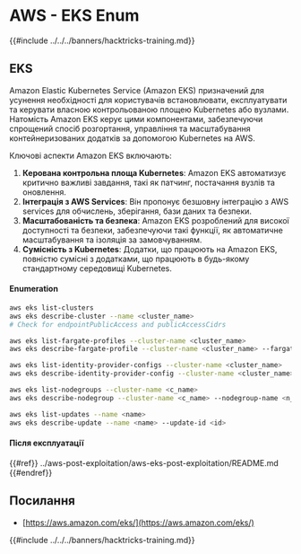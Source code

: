# AWS - EKS Enum

{{#include ../../../banners/hacktricks-training.md}}

## EKS

Amazon Elastic Kubernetes Service (Amazon EKS) призначений для усунення необхідності для користувачів встановлювати, експлуатувати та керувати власною контрольованою площею Kubernetes або вузлами. Натомість Amazon EKS керує цими компонентами, забезпечуючи спрощений спосіб розгортання, управління та масштабування контейнеризованих додатків за допомогою Kubernetes на AWS.

Ключові аспекти Amazon EKS включають:

1. **Керована контрольна площа Kubernetes**: Amazon EKS автоматизує критично важливі завдання, такі як патчинг, постачання вузлів та оновлення.
2. **Інтеграція з AWS Services**: Він пропонує безшовну інтеграцію з AWS services для обчислень, зберігання, бази даних та безпеки.
3. **Масштабованість та безпека**: Amazon EKS розроблений для високої доступності та безпеки, забезпечуючи такі функції, як автоматичне масштабування та ізоляція за замовчуванням.
4. **Сумісність з Kubernetes**: Додатки, що працюють на Amazon EKS, повністю сумісні з додатками, що працюють в будь-якому стандартному середовищі Kubernetes.

#### Enumeration
```bash
aws eks list-clusters
aws eks describe-cluster --name <cluster_name>
# Check for endpointPublicAccess and publicAccessCidrs

aws eks list-fargate-profiles --cluster-name <cluster_name>
aws eks describe-fargate-profile --cluster-name <cluster_name> --fargate-profile-name <prof_name>

aws eks list-identity-provider-configs --cluster-name <cluster_name>
aws eks describe-identity-provider-config --cluster-name <cluster_name> --identity-provider-config <p_config>

aws eks list-nodegroups --cluster-name <c_name>
aws eks describe-nodegroup --cluster-name <c_name> --nodegroup-name <n_name>

aws eks list-updates --name <name>
aws eks describe-update --name <name> --update-id <id>
```
#### Після експлуатації

{{#ref}}
../aws-post-exploitation/aws-eks-post-exploitation/README.md
{{#endref}}

## Посилання

- [https://aws.amazon.com/eks/](https://aws.amazon.com/eks/)

{{#include ../../../banners/hacktricks-training.md}}
